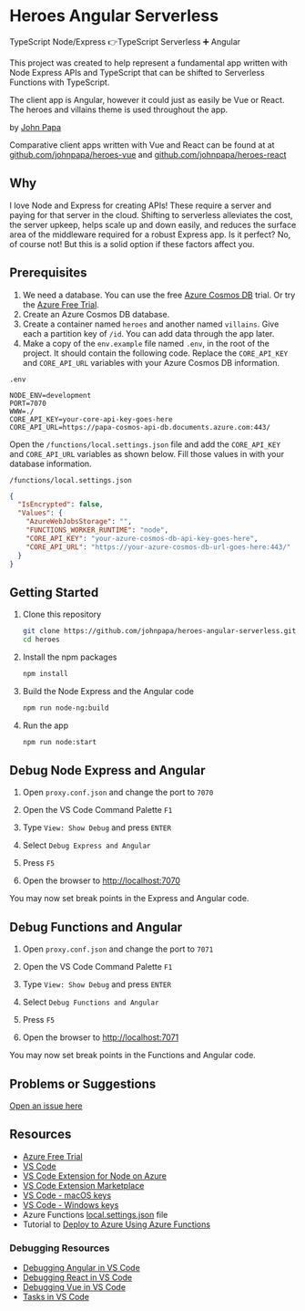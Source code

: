 # Heroes Angular Serverless

TypeScript Node/Express 👉TypeScript Serverless ➕ Angular

This project was created to help represent a fundamental app written with Node Express APIs and TypeScript that can be shifted to Serverless Functions with TypeScript.

The client app is Angular, however it could just as easily be Vue or React. The heroes and villains theme is used throughout the app.

by [John Papa](http://twitter.com/john_papa)

Comparative client apps written with Vue and React can be found at at [github.com/johnpapa/heroes-vue](https://github.com/johnpapa/heroes-vue) and [github.com/johnpapa/heroes-react](https://github.com/johnpapa/heroes-react)

## Why

I love Node and Express for creating APIs! These require a server and paying for that server in the cloud. Shifting to serverless alleviates the cost, the server upkeep, helps scale up and down easily, and reduces the surface area of the middleware required for a robust Express app. Is it perfect? No, of course not! But this is a solid option if these factors affect you.

## Prerequisites

1. We need a database. You can use the free [Azure Cosmos DB](https://azure.microsoft.com/en-us/try/cosmosdb/?wt.mc_id=heroesangularserverless-github-jopapa) trial. Or try the [Azure Free Trial](https://azure.microsoft.com/en-us/free/?wt.mc_id=heroesangularserverless-github-jopapa).
1. Create an Azure Cosmos DB database.
1. Create a container named `heroes` and another named `villains`. Give each a partition key of `/id`. You can add data through the app later.
1. Make a copy of the `env.example` file named `.env`, in the root of the project. It should contain the following code. Replace the `CORE_API_KEY` and `CORE_API_URL` variables with your Azure Cosmos DB information.

`.env`

```
NODE_ENV=development
PORT=7070
WWW=./
CORE_API_KEY=your-core-api-key-goes-here
CORE_API_URL=https://papa-cosmos-api-db.documents.azure.com:443/
```

Open the `/functions/local.settings.json` file and add the `CORE_API_KEY` and `CORE_API_URL` variables as shown below. Fill those values in with your database information.

`/functions/local.settings.json`

```json
{
  "IsEncrypted": false,
  "Values": {
    "AzureWebJobsStorage": "",
    "FUNCTIONS_WORKER_RUNTIME": "node",
    "CORE_API_KEY": "your-azure-cosmos-db-api-key-goes-here",
    "CORE_API_URL": "https://your-azure-cosmos-db-url-goes-here:443/"
  }
}
```

## Getting Started

1. Clone this repository

   ```bash
   git clone https://github.com/johnpapa/heroes-angular-serverless.git heroes
   cd heroes
   ```

1. Install the npm packages

   ```bash
   npm install
   ```

1. Build the Node Express and the Angular code

   ```bash
   npm run node-ng:build
   ```

1. Run the app

   ```bash
   npm run node:start
   ```

## Debug Node Express and Angular

1. Open `proxy.conf.json` and change the port to `7070`

1. Open the VS Code Command Palette `F1`

1. Type `View: Show Debug` and press `ENTER`

1. Select `Debug Express and Angular`

1. Press `F5`

1. Open the browser to <http://localhost:7070>

You may now set break points in the Express and Angular code.

## Debug Functions and Angular

1. Open `proxy.conf.json` and change the port to `7071`

1. Open the VS Code Command Palette `F1`

1. Type `View: Show Debug` and press `ENTER`

1. Select `Debug Functions and Angular`

1. Press `F5`

1. Open the browser to <http://localhost:7071>

You may now set break points in the Functions and Angular code.

## Problems or Suggestions

[Open an issue here](/issues)

## Resources

- [Azure Free Trial](https://azure.microsoft.com/en-us/free/?wt.mc_id=heroesangularserverless-github-jopapa)
- [VS Code](https://code.visualstudio.com?wt.mc_id=heroesangularserverless-github-jopapa)
- [VS Code Extension for Node on Azure](https://marketplace.visualstudio.com/items?itemName=ms-vscode.vscode-node-azure-pack&WT.mc_id=heroesangularserverless-github-jopapa)
- [VS Code Extension Marketplace](https://marketplace.visualstudio.com/vscode?wt.mc_id=heroesangularserverless-github-jopapa)
- [VS Code - macOS keys](https://code.visualstudio.com/shortcuts/keyboard-shortcuts-macos.pdf?WT.mc_id=heroesangularserverless-github-jopapa)
- [VS Code - Windows keys](https://code.visualstudio.com/shortcuts/keyboard-shortcuts-windows.pdf?WT.mc_id=heroesangularserverless-github-jopapa)
- Azure Functions [local.settings.json](https://docs.microsoft.com/en-us/azure/azure-functions/functions-run-local#local-settings-file?WT.mc_id=heroesangularserverless-github-jopapa) file
- Tutorial to [Deploy to Azure Using Azure Functions](https://code.visualstudio.com/tutorials/functions-extension/getting-started?WT.mc_id=heroesangularserverless-github-jopapa)

### Debugging Resources

- [Debugging Angular in VS Code](https://code.visualstudio.com/docs/nodejs/angular-tutorial?wt.mc_id=heroesangularserverless-github-jopapa)
- [Debugging React in VS Code](https://code.visualstudio.com/docs/nodejs/reactjs-tutorial?wt.mc_id=heroesangularserverless-github-jopapa)
- [Debugging Vue in VS Code](https://code.visualstudio.com/docs/nodejs/vuejs-tutorial?wt.mc_id=heroesangularserverless-github-jopapa)
- [Tasks in VS Code](https://code.visualstudio.com/Docs/editor/tasks?wt.mc_id=heroesangularserverless-github-jopapa)
